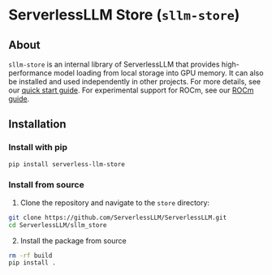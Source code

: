 # ServerlessLLM Store (`sllm-store`)

## About

`sllm-store` is an internal library of ServerlessLLM that provides high-performance model loading from local storage into GPU memory. It can also be installed and used independently in other projects. For more details, see our [quick start guide](https://serverlessllm.github.io/docs/stable/store/quickstart). For experimental support for ROCm, see our [ROCm guide](https://serverlessllm.github.io/docs/stable/store/installation_with_rocm).

## Installation

### Install with pip

```bash
pip install serverless-llm-store
```

### Install from source
1. Clone the repository and navigate to the `store` directory:

``` bash
git clone https://github.com/ServerlessLLM/ServerlessLLM.git
cd ServerlessLLM/sllm_store
```

2. Install the package from source

```bash
rm -rf build
pip install .
```
